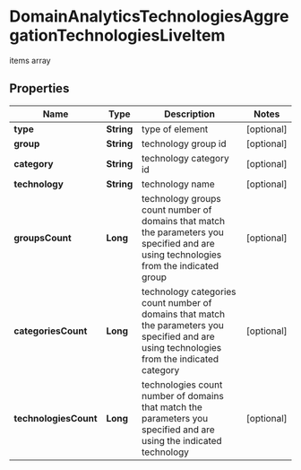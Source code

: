 

# DomainAnalyticsTechnologiesAggregationTechnologiesLiveItem

items array

## Properties

| Name | Type | Description | Notes |
|------------ | ------------- | ------------- | -------------|
|**type** | **String** | type of element |  [optional] |
|**group** | **String** | technology group id |  [optional] |
|**category** | **String** | technology category id |  [optional] |
|**technology** | **String** | technology name |  [optional] |
|**groupsCount** | **Long** | technology groups count number of domains that match the parameters you specified and are using technologies from the indicated group |  [optional] |
|**categoriesCount** | **Long** | technology categories count number of domains that match the parameters you specified and are using technologies from the indicated category |  [optional] |
|**technologiesCount** | **Long** | technologies count number of domains that match the parameters you specified and are using the indicated technology |  [optional] |



